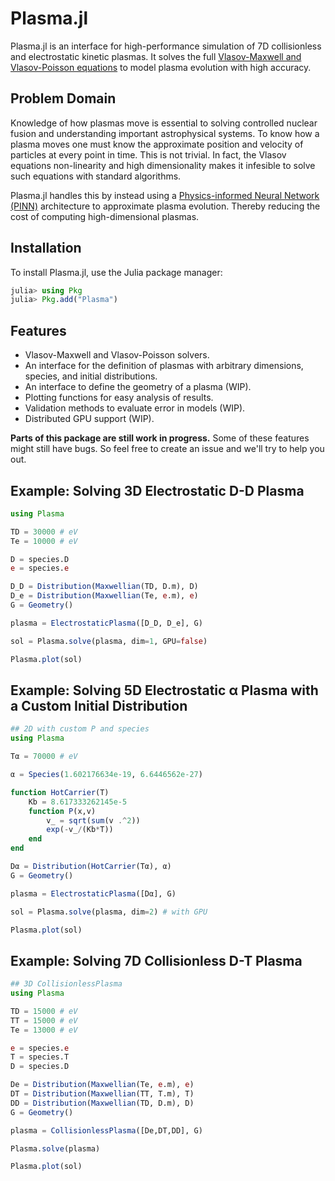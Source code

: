 # Plasma.jl

Plasma.jl is an interface for high-performance simulation of 7D collisionless and electrostatic kinetic plasmas. It solves the full [Vlasov-Maxwell and Vlasov-Poisson equations](https://en.wikipedia.org/wiki/Vlasov_equation) to model plasma evolution with high accuracy.

## Problem Domain

Knowledge of how plasmas move is essential to solving controlled nuclear fusion and understanding important astrophysical systems. To know how a plasma moves one must know the approximate position and velocity of particles at every point in time. This is not trivial. In fact, the Vlasov equations non-linearity and high dimensionality makes it infesible to solve such equations with standard algorithms.

Plasma.jl handles this by instead using a [Physics-informed Neural Network (PINN)](https://arxiv.org/abs/2107.09443) architecture to approximate plasma evolution. Thereby reducing the cost of computing high-dimensional plasmas.

## Installation

To install Plasma.jl, use the Julia package manager:

```julia
julia> using Pkg
julia> Pkg.add("Plasma")
```

## Features

- Vlasov-Maxwell and Vlasov-Poisson solvers.
- An interface for the definition of plasmas with arbitrary dimensions, species, and initial distributions.
- An interface to define the geometry of a plasma (WIP).
- Plotting functions for easy analysis of results.
- Validation methods to evaluate error in models (WIP).
- Distributed GPU support (WIP).

**Parts of this package are still work in progress.** Some of these features might still have bugs. So feel free to create an issue and we'll try to help you out.

## Example: Solving 3D Electrostatic D-D Plasma

```julia
using Plasma

TD = 30000 # eV
Te = 10000 # eV

D = species.D
e = species.e

D_D = Distribution(Maxwellian(TD, D.m), D)
D_e = Distribution(Maxwellian(Te, e.m), e)
G = Geometry()

plasma = ElectrostaticPlasma([D_D, D_e], G)

sol = Plasma.solve(plasma, dim=1, GPU=false)

Plasma.plot(sol)
```

## Example: Solving 5D Electrostatic α Plasma with a Custom Initial Distribution

```julia
## 2D with custom P and species
using Plasma

Tα = 70000 # eV

α = Species(1.602176634e-19, 6.6446562e-27)

function HotCarrier(T) 
    Kb = 8.617333262145e-5
    function P(x,v)
        v_ = sqrt(sum(v .^2))
        exp(-v_/(Kb*T))
    end
end

Dα = Distribution(HotCarrier(Tα), α)
G = Geometry()

plasma = ElectrostaticPlasma([Dα], G)

sol = Plasma.solve(plasma, dim=2) # with GPU

Plasma.plot(sol)
```

## Example: Solving 7D Collisionless D-T Plasma

```julia
## 3D CollisionlessPlasma
using Plasma

TD = 15000 # eV
TT = 15000 # eV
Te = 13000 # eV

e = species.e
T = species.T
D = species.D

De = Distribution(Maxwellian(Te, e.m), e)
DT = Distribution(Maxwellian(TT, T.m), T)
DD = Distribution(Maxwellian(TD, D.m), D)
G = Geometry()

plasma = CollisionlessPlasma([De,DT,DD], G)

Plasma.solve(plasma)

Plasma.plot(sol)
```
